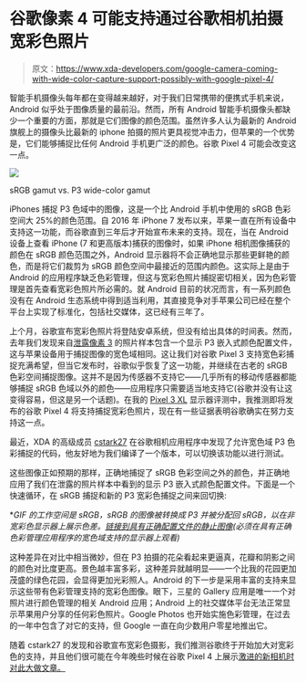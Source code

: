 # 谷歌像素 4 可能支持通过谷歌相机拍摄宽彩色照片

> 原文：<https://www.xda-developers.com/google-camera-coming-with-wide-color-capture-support-possibly-with-google-pixel-4/>

智能手机摄像头每年都在变得越来越好，对于我们日常携带的便携式手机来说，Android 似乎处于图像质量的最前沿。然而，所有 Android 智能手机摄像头都缺少一个重要的方面，那就是它们图像的颜色范围。虽然许多人认为最新的 Android 旗舰上的摄像头比最新的 iphone 拍摄的照片更具视觉冲击力，但苹果的一个优势是，它们能够捕捉比任何 Android 手机更广泛的颜色。谷歌 Pixel 4 可能会改变这一点。

 <picture>![](img/3fd2f05cd7fe4f3248f0c3f988a89e1b.png)</picture> 

sRGB gamut vs. P3 wide-color gamut

iPhones 捕捉 P3 色域中的图像，这是一个比 Android 手机中使用的 sRGB 色彩空间大 25%的颜色范围。自 2016 年 iPhone 7 发布以来，苹果一直在所有设备中支持这一功能，而谷歌直到三年后才开始宣布未来的支持。现在，当在 Android 设备上查看 iPhone (7 和更高版本)捕获的图像时，如果 iPhone 相机图像捕获的颜色在 sRGB 颜色范围之外，Android 显示器将不会正确地显示那些更鲜艳的颜色，而是将它们裁剪为 sRGB 颜色空间中最接近的范围内颜色。这实际上是由于 Android 的应用程序缺乏色彩管理，但这与宽彩色照片捕捉密切相关，因为色彩管理是首先查看宽彩色照片所必需的。就 Android 目前的状况而言，有一系列颜色没有在 Android 生态系统中得到适当利用，其直接竞争对手苹果公司已经在整个平台上实现了标准化，包括社交媒体，这已经有三年了。

上个月，谷歌宣布宽彩色照片将登陆安卓系统，但没有给出具体的时间表。然而，去年我们发现来自[泄露像素 3](https://www.xda-developers.com/google-pixel-3-xl-specs-features-pics-rumors/) 的照片样本包含一个显示 P3 嵌入式颜色配置文件，这与苹果设备用于捕捉图像的宽色域相同。这让我们对谷歌 Pixel 3 支持宽色彩捕捉充满希望，但当它发布时，谷歌似乎恢复了这一功能，并继续在古老的 sRGB 色彩空间捕捉图像。这并不是因为传感器不支持它——几乎所有的移动传感器都能够捕捉 sRGB 色域以外的颜色——应用程序只需要适当地支持它(谷歌并没有让这变得容易，但这是另一个话题)。在我的 [Pixel 3 XL](https://www.xda-developers.com/google-pixel-3-xl-display-review-what-google-needs-to-improve-for-the-pixel-4/) 显示器评测中，我推测即将发布的谷歌 Pixel 4 将支持捕捉宽彩色照片，现在有一些证据表明谷歌确实在努力支持这一点。

最近，XDA 的高级成员 [cstark27](https://forum.xda-developers.com/member.php?u=2712580) 在谷歌相机应用程序中发现了允许宽色域 P3 色彩捕捉的代码，他友好地为我们编译了一个版本，可以切换该功能以进行测试。

这些图像正如预期的那样，正确地捕捉了 sRGB 色彩空间之外的颜色，并正确地应用了我们在泄露的照片样本中看到的显示 P3 嵌入式颜色配置文件。下面是一个快速循环，在 sRGB 捕捉和新的 P3 宽彩色捕捉之间来回切换:

**GIF 的工作空间是 sRGB，sRGB 的图像被转换成 P3 并被分配回 sRGB，以在非宽彩色显示器上展示色差。[链接到具有正确配置文件的静止图像](https://flic.kr/s/aHsmEtzxKH)(必须在具有正确色彩管理应用程序的宽色域支持的显示器上观看)*

这种差异在对比中相当微妙，但在 P3 拍摄的花朵看起来更逼真，花瓣和阴影之间的颜色对比度更高。景色越丰富多彩，这种差异就越明显——一个比我的花园更加茂盛的绿色花园，会显得更加光彩照人。Android 的下一步是采用丰富的支持来显示这些带有色彩管理支持的宽彩色图像。眼下，三星的 Gallery 应用是唯一一个对照片进行颜色管理的相关 Android 应用；Android 上的社交媒体平台无法正常显示苹果用户分享的任何彩色照片。Google Photos 也开始实施色彩管理，在过去的一年中包含了对它的支持，但 Google 一直在向少数用户零星地推出它。

随着 cstark27 的发现和谷歌宣布宽彩色摄影，我们推测谷歌终于开始加大对宽彩色的支持，并且他们很可能在今年晚些时候在谷歌 Pixel 4 上展示[激进的新相机时对此大做文章。](https://www.xda-developers.com/google-pixel-4-teaser/)